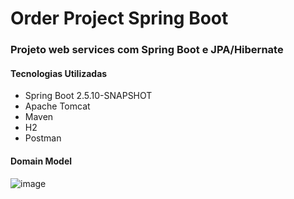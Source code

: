 # Order Project Spring Boot

### Projeto web services com Spring Boot e JPA/Hibernate


#### Tecnologias Utilizadas

- Spring Boot 2.5.10-SNAPSHOT
- Apache Tomcat 
- Maven
- H2
- Postman

#### Domain Model

![image](https://user-images.githubusercontent.com/58869569/152976852-524b826d-1524-4bf7-8e12-e8099d72b163.png)

